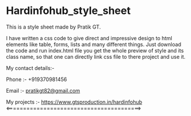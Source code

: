 # Hardinfohub_style_sheet

This is a style sheet made by Pratik GT.

I have written a css code to give direct and impressive design to html elements like table, forms, lists and many different things.
Just download the code and run index.html file you get the whole preview of style and its class name, so that one can directly link css file to there project and use it.

My contact details:-

Phone :- +919370981456

Email :- pratikgt82@gmail.com

My projects :- https://www.gtsproduction.in/hardinfohub
<========================================>
